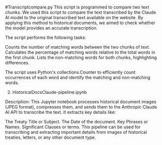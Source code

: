 #Transcriptcompare.py
This script is programmed to compare two text chunks. We used this script to compare the text transcribed by the Claude AI model to the original transcribed text available on the website. By applying this method to historical documents, we aimed to check whether the model provides an accurate transcription.

The script performs the following tasks:

Counts the number of matching words between the two chunks of text.
Calculates the percentage of matching words relative to the total words in the first chunk.
Lists the non-matching words for both chunks, highlighting differences.

The script uses Python's collections.Counter to efficiently count occurrences of each word and identify the matching and non-matching words.


2. HistoricalDocsClaude-pipeline.ipynb

Description:
This Jupyter notebook processes historical document images (JPEG format), compresses them, and sends them to the Anthropic Claude AI API to transcribe the text. It extracts key details like:

The Treaty Title or Subject.
The Date of the document.
Key Phrases or Names.
Significant Clauses or terms.
This pipeline can be used for transcribing and extracting important details from images of historical treaties, letters, or any other document type.

